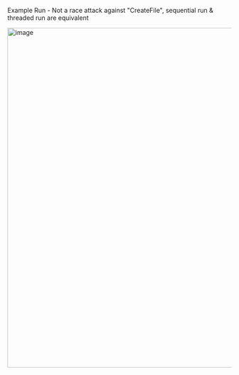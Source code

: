 Example Run - Not a race attack against "CreateFile", sequential run & threaded run are equivalent

<img width="1679" height="764" alt="image" src="https://github.com/user-attachments/assets/eea5e8d9-a14b-449c-bb9c-9bae4120e61a" />

